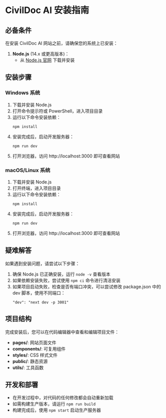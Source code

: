 # CivilDoc AI 安装指南

## 必备条件

在安装 CivilDoc AI 网站之前，请确保您的系统上已安装：

1. **Node.js** (14.x 或更高版本)：
   - 从 [Node.js 官网](https://nodejs.org/) 下载并安装

## 安装步骤

### Windows 系统

1. 下载并安装 Node.js
2. 打开命令提示符或 PowerShell，进入项目目录
3. 运行以下命令安装依赖：
   ```
   npm install
   ```
4. 安装完成后，启动开发服务器：
   ```
   npm run dev
   ```
5. 打开浏览器，访问 http://localhost:3000 即可查看网站

### macOS/Linux 系统

1. 下载并安装 Node.js
2. 打开终端，进入项目目录
3. 运行以下命令安装依赖：
   ```
   npm install
   ```
4. 安装完成后，启动开发服务器：
   ```
   npm run dev
   ```
5. 打开浏览器，访问 http://localhost:3000 即可查看网站

## 疑难解答

如果遇到安装问题，请尝试以下步骤：

1. 确保 Node.js 已正确安装，运行 `node -v` 查看版本
2. 如果依赖安装失败，尝试使用 `npm ci` 命令进行清洁安装
3. 如果项目启动失败，检查是否有端口冲突，可以尝试修改 package.json 中的 dev 脚本，使用不同端口：
   ```
   "dev": "next dev -p 3001"
   ```

## 项目结构

完成安装后，您可以在代码编辑器中查看和编辑项目文件：

- **pages/**: 网站页面文件
- **components/**: 可复用组件
- **styles/**: CSS 样式文件
- **public/**: 静态资源
- **utils/**: 工具函数

## 开发和部署

- 在开发过程中，对代码的任何修改都会自动重新加载
- 如需构建生产版本，请运行 `npm run build`
- 构建完成后，使用 `npm start` 启动生产服务器 